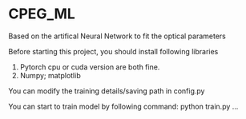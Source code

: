 # CPEG_ML
Based on the artifical Neural Network to fit the optical parameters

Before starting this project, you should install following libraries

1. Pytorch cpu or cuda version are both fine.
2. Numpy; matplotlib

You can modify the training details/saving path in config.py 

You can start to train model by following command: python train.py ...
